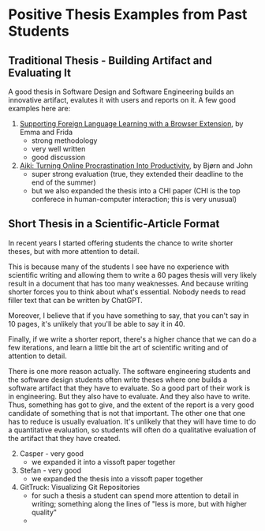 # Positive Thesis Examples from Past Students


## Traditional Thesis - Building Artifact and Evaluating It

A good thesis in Software Design and Software Engineering builds an innovative artifact, evalutes it with users and reports on it. A few good examples here are: 

1. [Supporting Foreign Language Learning with a Browser Extension](../docs/assets/reports/22-thesis-browser-extension.pdf), by Emma and Frida
	- strong methodology 
	- very well written
	- good discussion
2. [Aiki: Turning Online Procrastination Into Productivity](../docs/assets/reports/21-thesis-Aiki.pdf), by Bjørn and John
	- super strong evaluation (true, they extended their deadline to the end of the summer)
	- but we also expanded the thesis into a CHI paper (CHI is the top conferece in human-computer interaction; this is very unusual)


## Short Thesis in a Scientific-Article Format

In recent years I started offering students the chance to write shorter theses, but with more attention to detail. 

This is because many of the students I see have no experience with scientific writing and allowing them to write a 60 pages thesis will very likely result in a document that has too many weaknesses. And because writing shorter forces you to think about what's essential. Nobody needs to read filler text that can be written by ChatGPT. 

Moreover, I believe that if you have something to say, that you can't say in 10 pages, it's unlikely that you'll be able to say it in 40. 

Finally, if we write a shorter report, there's a higher chance that we can do a few iterations, and learn a little bit the art of scientific writing and of attention to detail. 

There is one more reason actually. The software engineering students and the software design students often write theses where one builds a software artifact that they have to evaluate. So a good part of their work is in engineering. But they also have to evaluate. And they also have to write. Thus, something has got to give, and the extent of the report is a very good candidate of something that is not that important. The other one that one has to reduce is usually evaluation. It's unlikely that they will have time to do a quantitative evaluation, so students will often do a qualitative evaluation of the artifact that they have created. 

2. Casper - very good
	- we expanded it into a vissoft paper together
3. Stefan - very good
	- we expanded the thesis into a vissoft paper together
5. GitTruck: Visualizing Git Repositories
	- for such a thesis a student can spend more attention to detail in writing; something along the lines of "less is more, but with higher quality"
	- 
